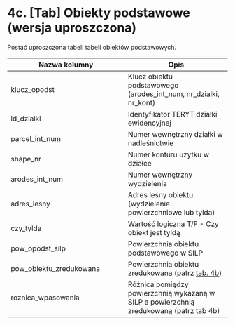 # 4c. \[Tab] Obiekty podstawowe (wersja uproszczona)

Postać uproszczona tabeli tabeli obiektów podstawowych.

<table><thead><tr><th width="252">Nazwa kolumny</th><th>Opis</th></tr></thead><tbody><tr><td>klucz_opodst</td><td>Klucz obiektu podstawowego (arodes_int_num, nr_dzialki, nr_kont)</td></tr><tr><td>id_dzialki</td><td>Identyfikator TERYT działki ewidencyjnej</td></tr><tr><td>parcel_int_num</td><td>Numer wewnętrzny działki w nadleśnictwie</td></tr><tr><td>shape_nr</td><td>Numer konturu użytku w działce</td></tr><tr><td>arodes_int_num</td><td>Numer wewnętrzny wydzielenia</td></tr><tr><td>adres_lesny</td><td>Adres leśny obiektu (wydzielenie powierzchniowe lub tylda)</td></tr><tr><td>czy_tylda</td><td>Wartość logiczna T/F - Czy obiekt jest tyldą</td></tr><tr><td>pow_opodst_silp</td><td>Powierzchnia obiektu podstawowego w SILP</td></tr><tr><td>pow_obiektu_zredukowana</td><td>Powierzchnia obiektu zredukowana (patrz <a href="4b.-tab-obiekty-podstawowe-wersja-pelna.md">tab. 4b</a>)</td></tr><tr><td>roznica_wpasowania</td><td>Różnica pomiędzy powierzchnią wykazaną w SILP a powierzchnią zredukowaną (patrz tab 4b)</td></tr></tbody></table>

